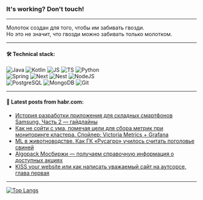 ### It's working? Don't touch!

---
Молоток создан для того, чтобы им забивать гвозди. <br>
Но это не значит, что гвозди можно забивать только молотком.

---

#### 🛠️ Technical stack:

![Java](https://img.shields.io/badge/Java-informational?logo=Oracle&style=flat&logoColor=white&color=FF4500)
![Kotlin](https://img.shields.io/badge/Kotlin-informational?logo=Kotlin&style=flat&logoColor=white&color=774D97)
![JS](https://img.shields.io/badge/JS-informational?logo=javaScript&style=flat&logoColor=black&color=F7Df1E)
![TS](https://img.shields.io/badge/TypeScript-informational?logo=typeScript&style=flat&logoColor=black&color=017acc)
![Python](https://img.shields.io/badge/Python-informational?logo=Python&style=flat&logoColor=black&color=ffdd54) <br>
![Spring](https://img.shields.io/badge/SpringBoot-informational?logo=SpringBoot&style=flat&logoColor=white&color=6DB33F) 
![Next](https://img.shields.io/badge/Next.js-informational?logo=Next.js&style=flat&logoColor=white&color=3671a1)
![Nest](https://img.shields.io/badge/NestJS-informational?logo=NestJS&style=flat&logoColor=white&color=E0234E)
![NodeJS](https://img.shields.io/badge/NodeJS-informational?logo=node.js&style=flat&logoColor=white&color=70A760) <br>
![PostgreSQL](https://img.shields.io/badge/PostgreSQL-informational?logo=PostgreSQL&style=flat&logoColor=white&color=DAA520)
![MongoDB](https://img.shields.io/badge/MongoDB-informational?logo=MongoDB&style=flat&logoColor=white&color=870000)
![Git](https://img.shields.io/badge/Git-informational?logo=git&style=flat&logoColor=white&color=f74e28)

___

#### 💬 Latest posts from habr.com:

<!-- BLOG-POST-LIST:START -->
- [История разработки приложения для складных смартфонов Samsung. Часть 2 — гайдлайны](https://habr.com/ru/companies/samsung/articles/782044/?utm_source=habrahabr&utm_medium=rss&utm_campaign=782044)
- [Как не сойти с ума, помечая цели для сбора метрик при мониторинге кластера. Спойлер: Victoria Metrics + Grafana](https://habr.com/ru/companies/dbraincloud/articles/782268/?utm_source=habrahabr&utm_medium=rss&utm_campaign=782268)
- [ML в животноводстве. Как ГК «Русагро» училось считать поголовье свиней](https://habr.com/ru/companies/selectel/articles/779740/?utm_source=habrahabr&utm_medium=rss&utm_campaign=779740)
- [Algopack Мосбиржи — получаем справочную информация о доступных акциях](https://habr.com/ru/articles/782260/?utm_source=habrahabr&utm_medium=rss&utm_campaign=782260)
- [KISS your website или как написать уважаемый сайт на аутсорсе, глава первая](https://habr.com/ru/articles/782242/?utm_source=habrahabr&utm_medium=rss&utm_campaign=782242)
<!-- BLOG-POST-LIST:END -->

---
[![Top Langs](https://github-readme-stats-git-master-advtsetting-gmailcom.vercel.app/api/top-langs/?username=zloylis&langs_count=10&hide_title=false&title_color=e6edf3&size_weight=0.5&count_weight=0.5&layout=compact&hide_border=true&theme=dracula)](https://github.com/zloylis)

<!-- ![GitHub stats](https://github-readme-stats-git-master-advtsetting-gmailcom.vercel.app/api?username=zloylis&show_icons=true&hide_border=true&theme=dracula&hide_title=true&include_all_commits=true&count_private=true&hide=contribs&hide_rank=true) -->
